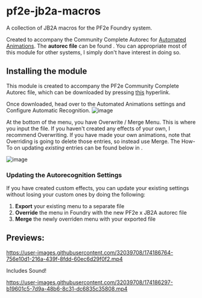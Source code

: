 # pf2e-jb2a-macros
A collection of JB2A macros for the PF2e Foundry system.

Created to accompany the Community Complete Autorec for [Automated Animations](https://github.com/otigon/automated-jb2a-animations).
The **autorec file** can be found .
You can appropriate most of this module for other systems, I simply don't have interest in doing so.

## Installing the module

This module is created to accompany the PF2e Community Complete Autorec file, which can be downloaded by pressing [this](https://github.com/MrVauxs/pf2e-jb2a-macros/releases/latest/download/autorec.json) hyperlink.

Once downloaded, head over to the Automated Animations settings and Configure Automatic Recognition.
![image](https://user-images.githubusercontent.com/32039708/174436836-fab72b76-525e-40b9-8be2-d23c3b6d8ab8.png)

At the bottom of the menu, you have Overwrite / Merge Menu. This is where you input the file.
If you haven't created any effects of your own, I recommend Overwriting. If you have made your own animations, note that Overriding is going to delete those entries, so instead use Merge. The How-To on updating _existing_ entries can be found below in .

![image](https://user-images.githubusercontent.com/32039708/174436900-f1e9b74a-7261-404a-b738-ce0a34622592.png)


### Updating the Autorecognition Settings
If you have created custom effects, you can update your existing settings without losing your custom ones by doing the following:
1. **Export** your existing menu to a separate file
2. **Override** the menu in Foundry with the new PF2e x JB2A autorec file
3. **Merge** the newly overriden menu with your exported file

## Previews:

https://user-images.githubusercontent.com/32039708/174186764-756e10d1-216a-439f-8fdd-60ec6d29f0f2.mp4

Includes Sound!

https://user-images.githubusercontent.com/32039708/174186297-b19601c5-7d9a-48b6-8c31-dc6835c35808.mp4
